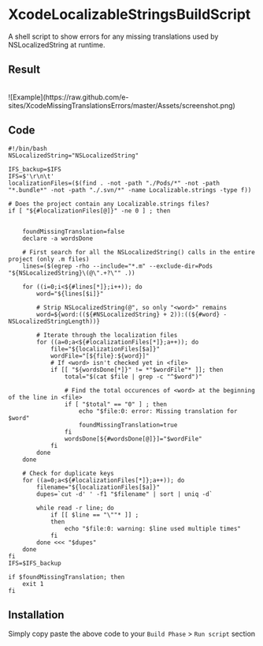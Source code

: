 XcodeLocalizableStringsBuildScript
==============================

A shell script to show errors for any missing translations used by NSLocalizedString at runtime.

## Result
<br>
![Example](https://raw.github.com/e-sites/XcodeMissingTranslationsErrors/master/Assets/screenshot.png)

## Code
```Shell
#!/bin/bash
NSLocalizedString="NSLocalizedString"

IFS_backup=$IFS
IFS=$'\r\n\t'
localizationFiles=($(find . -not -path "./Pods/*" -not -path "*.bundle*" -not -path "./.svn/*" -name Localizable.strings -type f))

# Does the project contain any Localizable.strings files?
if [ "${#localizationFiles[@]}" -ne 0 ] ; then


    foundMissingTranslation=false
    declare -a wordsDone

    # First search for all the NSLocalizedString() calls in the entire project (only .m files)
    lines=($(egrep -rho --include="*.m" --exclude-dir=Pods "${NSLocalizedString}\(@\".+?\"" .))

    for ((i=0;i<${#lines[*]};i++)); do
        word="${lines[$i]}"

        # Strip NSLocalizedString(@", so only "<word>" remains
        word=${word:((${#NSLocalizedString} + 2)):((${#word} - NSLocalizedStringLength))}

        # Iterate through the localization files
        for ((a=0;a<${#localizationFiles[*]};a++)); do
            file="${localizationFiles[$a]}"
            wordFile="[${file}:${word}]"
            # If <word> isn't checked yet in <file>
            if [[ "${wordsDone[*]}" != *"$wordFile"* ]]; then
                total="$(cat $file | grep -c "^$word")"

                # Find the total occurences of <word> at the beginning of the line in <file>
                if [ "$total" == "0" ] ; then
                    echo "$file:0: error: Missing translation for $word"
                    foundMissingTranslation=true
                fi
                wordsDone[${#wordsDone[@]}]="$wordFile"
            fi
        done
    done

    # Check for duplicate keys
    for ((a=0;a<${#localizationFiles[*]};a++)); do
        filename="${localizationFiles[$a]}"
        dupes=`cut -d' ' -f1 "$filename" | sort | uniq -d`

        while read -r line; do
            if [[ $line == "\""* ]] ;
            then
                echo "$file:0: warning: $line used multiple times"
            fi
        done <<< "$dupes"
    done
fi
IFS=$IFS_backup

if $foundMissingTranslation; then
    exit 1
fi
```

## Installation
Simply copy paste the above code to your `Build Phase` > `Run script` section
